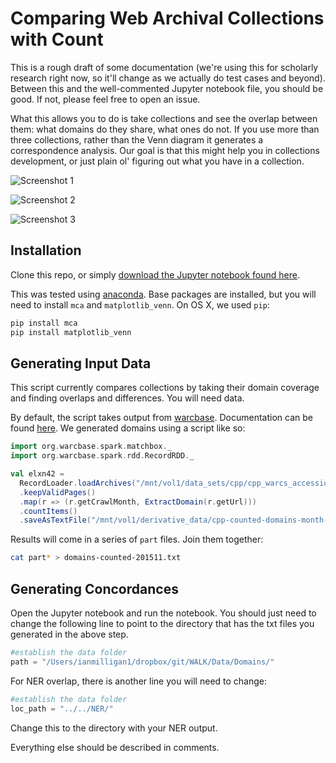 # Comparing Web Archival Collections with Count

This is a rough draft of some documentation (we're using this for scholarly research right now, so it'll change as we actually do test cases and beyond). Between this and the well-commented Jupyter notebook file, you should be good. If not, please feel free to open an issue. 

What this allows you to do is take collections and see the overlap between them: what domains do they share, what ones do not. If you use more than three collections, rather than the Venn diagram it generates a correspondence analysis. Our goal is that this might help you in collections development, or just plain ol' figuring out what you have in a collection. 

![Screenshot 1](https://raw.githubusercontent.com/web-archive-group/WAHR/master/images/Compare1.png)

![Screenshot 2](https://raw.githubusercontent.com/web-archive-group/WAHR/master/images/Compare2.png)

![Screenshot 3](https://raw.githubusercontent.com/web-archive-group/WAHR/master/images/Compare3.png)

## Installation

Clone this repo, or simply [download the Jupyter notebook found here](https://github.com/web-archive-group/WALK/tree/master/Scripts/compare_collection). 

This was tested using [anaconda](https://anaconda.org/). Base packages are installed, but you will need to install `mca` and `matplotlib_venn`. On OS X, we used `pip`:

```bash
pip install mca
pip install matplotlib_venn
```

## Generating Input Data

This script currently compares collections by taking their domain coverage and finding overlaps and differences. You will need data. 

By default, the script takes output from [warcbase](http://warcbase.org/). Documentation can be found [here](http://docs.warcbase.org/). We generated domains using a script like so:

```scala
import org.warcbase.spark.matchbox._ 
import org.warcbase.spark.rdd.RecordRDD._ 

val elxn42 = 
  RecordLoader.loadArchives("/mnt/vol1/data_sets/cpp/cpp_warcs_accession_02/*201511*.gz", sc) 
  .keepValidPages() 
  .map(r => (r.getCrawlMonth, ExtractDomain(r.getUrl))) 
  .countItems() 
  .saveAsTextFile("/mnt/vol1/derivative_data/cpp-counted-domains-month-201511")
```

Results will come in a series of `part` files. Join them together:

```bash
cat part* > domains-counted-201511.txt 
```

## Generating Concordances

Open the Jupyter notebook and run the notebook. You should just need to change the following line to point to the directory that has the txt files you generated in the above step. 

```python
#establish the data folder
path = "/Users/ianmilligan1/dropbox/git/WALK/Data/Domains/"
```

For NER overlap, there is another line you will need to change:

```python
#establish the data folder
loc_path = "../../NER/"
```

Change this to the directory with your NER output.

Everything else should be described in comments.
